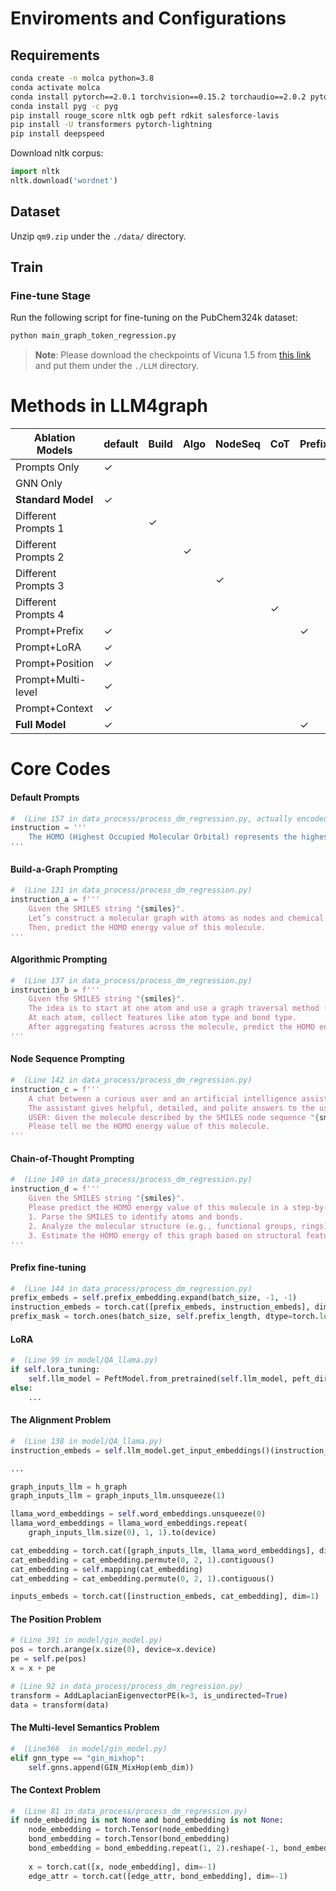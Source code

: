 # Enviroments and Configurations

## Requirements

```bash
conda create -n molca python=3.8
conda activate molca
conda install pytorch==2.0.1 torchvision==0.15.2 torchaudio==2.0.2 pytorch-cuda=11.7 -c pytorch -c nvidia
conda install pyg -c pyg
pip install rouge_score nltk ogb peft rdkit salesforce-lavis
pip install -U transformers pytorch-lightning
pip install deepspeed
```

Download nltk corpus:
```python
import nltk
nltk.download('wordnet')
```

## Dataset

Unzip `qm9.zip` under the `./data/` directory.

## Train

### Fine-tune Stage
Run the following script for fine-tuning on the PubChem324k dataset:

```bash
python main_graph_token_regression.py
```

> **Note**: Please download the checkpoints of Vicuna 1.5 from [this link](https://huggingface.co/lmsys/vicuna-7b-v1.5) and put them under the `./LLM` directory.

# Methods in LLM4graph
| Ablation Models       | default | Build | Algo | NodeSeq | CoT | Prefix | LoRA | Alignment | Position | Multi-level | Context | Category |
|-----------------------|---------|-------|------|---------|-----|--------|------|-----------|----------|-------------|---------|----------|
| Prompts Only          | ✓       |       |      |         |     |        |      |           |          |             |         | G2to     |
| GNN Only              |         |       |      |         |     |        |      | ✓         |          |             |         |          |
| **Standard Model**    | ✓       |       |      |         |     |        |      | ✓         |          |             |         | G2to     |
| Different Prompts 1   |         | ✓     |      |         |     |        |      | ✓         |          |             |         | G2te     |
| Different Prompts 2   |         |       | ✓    |         |     |        |      | ✓         |          |             |         | G2to     |
| Different Prompts 3   |         |       |      | ✓       |     |        |      | ✓         |          |             |         | G2to     |
| Different Prompts 4   |         |       |      |         | ✓   |        |      | ✓         |          |             |         | G2te     |
| Prompt+Prefix         | ✓       |       |      |         |     | ✓      |      | ✓         |          |             |         | G2to     |
| Prompt+LoRA           | ✓       |       |      |         |     |        | ✓    | ✓         |          |             |         | G2te     |
| Prompt+Position       | ✓       |       |      |         |     |        |      | ✓         | ✓        |             |         | G2te     |
| Prompt+Multi-level    | ✓       |       |      |         |     |        |      | ✓         |          | ✓           |         | G2te     |
| Prompt+Context        | ✓       |       |      |         |     |        |      | ✓         |          |             | ✓       | G2to     |
| **Full Model**        | ✓       |       |      |         |     | ✓      | ✓    | ✓         | ✓        | ✓           | ✓       |          |


# Core Codes
#### Default Prompts
```python
#  (Line 157 in data_process/process_dm_regression.py, actually encoded in dataset files data/finetune/qm9/homo.zip)
instruction = '''
    The HOMO (Highest Occupied Molecular Orbital) represents the highest energy level in a molecule that contains electrons. Could you give me the HOMO energy value of this molecule? "{smiles}"
'''
```

#### Build-a-Graph Prompting
```python
#  (Line 131 in data_process/process_dm_regression.py)
instruction_a = f'''
    Given the SMILES string "{smiles}".
    Let’s construct a molecular graph with atoms as nodes and chemical bonds as edges.
    Then, predict the HOMO energy value of this molecule.
'''
```

#### Algorithmic Prompting
```python
#  (Line 137 in data_process/process_dm_regression.py)
instruction_b = f'''
    Given the SMILES string "{smiles}".
    The idea is to start at one atom and use a graph traversal method (like message passing) to aggregate information from its bonded atoms.
    At each atom, collect features like atom type and bond type.
    After aggregating features across the molecule, predict the HOMO energy value.
'''
```

#### Node Sequence Prompting
```python
#  (Line 142 in data_process/process_dm_regression.py)
instruction_c = f'''
    A chat between a curious user and an artificial intelligence assistant.
    The assistant gives helpful, detailed, and polite answers to the user’s questions.
    USER: Given the molecule described by the SMILES node sequence "{smiles}".
    Please tell me the HOMO energy value of this molecule.
'''
```

#### Chain-of-Thought Prompting
```python
#  (Line 149 in data_process/process_dm_regression.py)
instruction_d = f'''
    Given the SMILES string "{smiles}".
    Please predict the HOMO energy value of this molecule in a step-by-step manner:
    1. Parse the SMILES to identify atoms and bonds.
    2. Analyze the molecular structure (e.g., functional groups, rings).
    3. Estimate the HOMO energy of this graph based on structural features.
'''
```

#### Prefix fine-tuning
```python
#  (Line 144 in data_process/process_dm_regression.py)
prefix_embeds = self.prefix_embedding.expand(batch_size, -1, -1)
instruction_embeds = torch.cat([prefix_embeds, instruction_embeds], dim=1)
prefix_mask = torch.ones(batch_size, self.prefix_length, dtype=torch.long).to(device)
```

#### LoRA
```python
#  (Line 99 in model/QA_llama.py)
if self.lora_tuning:
    self.llm_model = PeftModel.from_pretrained(self.llm_model, peft_dir, is_trainable=True)
else:
    ...
```

#### The Alignment Problem
```python
#  (Line 138 in model/QA_llama.py)
instruction_embeds = self.llm_model.get_input_embeddings()(instruction_tokens.input_ids)

...

graph_inputs_llm = h_graph
graph_inputs_llm = graph_inputs_llm.unsqueeze(1)

llama_word_embeddings = self.word_embeddings.unsqueeze(0)
llama_word_embeddings = llama_word_embeddings.repeat(
    graph_inputs_llm.size(0), 1, 1).to(device)

cat_embedding = torch.cat([graph_inputs_llm, llama_word_embeddings], dim=1)
cat_embedding = cat_embedding.permute(0, 2, 1).contiguous()
cat_embedding = self.mapping(cat_embedding)
cat_embedding = cat_embedding.permute(0, 2, 1).contiguous()

inputs_embeds = torch.cat([instruction_embeds, cat_embedding], dim=1)
```

#### The Position Problem
```python
# (Line 391 in model/gin_model.py)
pos = torch.arange(x.size(0), device=x.device)
pe = self.pe(pos)
x = x + pe

# (Line 92 in data_process/process_dm_regression.py)
transform = AddLaplacianEigenvectorPE(k=3, is_undirected=True)
data = transform(data)
```

#### The Multi-level Semantics Problem
```python
#  (Line366  in model/gin_model.py)
elif gnn_type == "gin_mixhop":
    self.gnns.append(GIN_MixHop(emb_dim))
```

#### The Context Problem
```python
#  (Line 81 in data_process/process_dm_regression.py)
if node_embedding is not None and bond_embedding is not None:
    node_embedding = torch.Tensor(node_embedding)
    bond_embedding = torch.Tensor(bond_embedding)
    bond_embedding = bond_embedding.repeat(1, 2).reshape(-1, bond_embedding.shape[1])
    
    x = torch.cat([x, node_embedding], dim=-1)
    edge_attr = torch.cat([edge_attr, bond_embedding], dim=-1)
```
